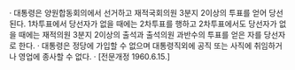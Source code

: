 · 대통령은 양원합동회의에서 선거하고 재적국회의원 3분지 2이상의 투표를 얻어 당선된다.
	1차투표에서 당선자가 없을 때에는 2차투표를 행하고 2차투표에서도 당선자가 없을 때에는 재적의원 3분지 2이상의 출석과 출석의원 과반수의 투표를 얻은 자를 당선자로 한다.
· 대통령은 정당에 가입할 수 없으며 대통령직외에 공직 또는 사직에 취임하거나 영업에 종사할 수 없다.
· [전문개정 1960.6.15.]
